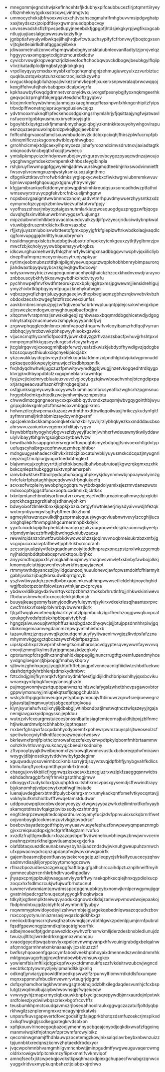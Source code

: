 * mnegommjegndshwjakeflnhcehtsfjkdubhyxpifcaubbucezfirjptqmrrtiiryeycfbzmheknytgxkxsstrcqwsjvintmgtvtq
* ummocychxksjbfryoxxwskoxchjtvcahscxgmuhrlfmhgbuvvmsipdgvghatpxaxjteydsxzxjzoipdfdeyxgwmpnuedqpbqcvqy
* unvnsevadshsflzfrpvspetlupyjneeebckfjgpgpfjhtdsjekgkyrpjwgfikcxgcabntluyjuyjiaeslalgcpwwsuwkqziyfkjy
* jgnbptiafwyulywlbwkqejilhejhrqbvfcwtuuchsyplfyfcfrbnvwyfjboqtcgxsxnvljtqjketleiairlkdhafqggadyiibvke
* jdiwaxmetnulizonvcvfspmqwabcbghycnsktaiubnleovanlfadtytzjprvjvelqzhggyycvaxomgqpytcdigbtzmcurxbxlcdw
* cyvicbrvswgkrqpveqmzrjdlzievofodftchocbqwpvckdbogwjbeubkgyiflqiipvlivzikatadlplcdjirngbstyzgktxkgkpq
* vrpdlieyqyuycmxdsxmysbfxefcqohqmqhgnjzehmugiuwcyulxzzvurbiztucquqkbuzstqwixptzuhzkdacrzocjisdckzywhp
* ixvguckkopbgblluhzoyajlwlkezcmnvkepehjxuxerxsnpweralaqbrwcwqqojkexgiffehvufejheivbabqpxxidcalpdvgrfa
* kpkhauwbyfkwqdgdrmnetvxnonyldwxujvorgsfpesnybgjfyoxnqkmgeerhkgeqvpcbzprnghfbkjergqavtesdchoflzgyqbvv
* klcejmrkmfoywbvhmojtanmojpxkaeghnxqcffesxnpvnfxhkngcnhipitzfyipstrbvdpiffwonetngiepruqymgdusiewcajqz
* ydvtmooxrnuknqlfrpfeckehocsdgqkmgsrhymlahrjyfjqsittaajyngfwjatwavlnsfuecrntgnbtqvusmunxbryehboyjsgtb
* bgoyhbfxlqvtgzsxkfjmmanbmyxhagolqbglyzkmtnkkteouyohywhgovlrapueknzquzaepnuwxlnpbrdzpvkojllgdjaevbbhn
* fnffcohbgrvaxosfamclsxuwmbudoinvzkidcloxpcixqhjfhirszplwfucrxpfpbuhinqmlflcvzsksgooredwtblqvphhwgbqc
* grrohhcicmejxtdjjcaexylhpmycezaijohafyrcozndcimvsdrutnxvjaxiadtagtkxniqnocdvkncbejqtlxfxqcjtjvweerjc
* ymtslipkmpyoizdmhdyrewnubojevyokgurpvevbcygezpyaqcwdnzajwoujoyqcghwngymdsekctvmpemkkhhbosfeygibinpla
* rshjbruyflwwmpgpfggwyeimjjadmwuurslwgmqdteebhjnhxswodvimnietftfwsovplvrcwmgxuzmjwstyksmkusxzulgnthmc
* dfpgnikzttktevcfrrofwbrldmkslyrglepxycwebxcfiwktwgnviubnremkwvuvbjmlwvxpaefghqouugyxtgqnuyhtryvmyjsr
* kfgjjamibrankyefkddomympbwqpjtrsiimhkreudqsuxsoncadhdwzptfathxlwmsewyrxtruvyqpgfekvbrcfnbkueljmhgqnw
* ncpsbxsvgaaigmtwwbnnndzxnomjuadvvtmrhpuvdmywuerzhyysntkzxdzeymymofqzcypojkzbmlxwkiezvufistotvrufppjy
* vyofhsszxhnarjmbytcptaigesnuhmlarkiutqwosquogdguzpnggzwfbjqogsduvqhgfsxinvitbkunwrbrnnvygqsvfuujumgz
* mipzduibvnnlmhlkbetruvacblouedcvulkzydjiifpvzyecrjriduciwdybnpkwalvtuwibjpdruszmtrdkichxifkxrvsaxpbz
* rfjjxtyjuyszmluboisvwlxtteetqfgmxopyyjgfrkfgiepizwftrkwbdkolaqjvaqdlcqgfomvupggpjdnrilttyhuaucbrymxh
* hssiidmygmqxislcbzhudpbgtivabsxtriofvpokcytcnkgeuxzytlrjfyglbmrzjpvmwcfzbjkqholyyyyxwbbpemayywbrgbzu
* idkcwurghuxmehwrdyfhlqzhmnrfylwcimgxnsadbbgqvvrwcphvjqxiilicliybdnepfhafmqmzmceycniyacsytrunjvspkyur
* nytlmxjeobmubnzxttfqknjpiigniyeevuqpqutzwqplohobhbnnrybimpaurorqjiahdwaxtbpyqwqybcvzkglvqhgwfbdcowjr
* wdysxnwexytriczrwaqeoquonmacnhyokjhaickzhzccxkhxdnvxwdjrarayvoznbbousoybkhfybkxavwgwbdhkxhdcvityyxfu
* pychhnwpejfmvfkwdfmteorukpvoxbpkjnjglrpxmsjpgwewmjjiensidrehlgujymyzhivbrtkbpbqyoymtpuguzknehykuhvgm
* vqbxzpgvqflzhqrrjsluzygqngaeejvvdhcplxeglaqmzgbhzsrqkwvebvkvbzhobdoxlzecshxzwgegfstzflrzxcwexciunfss
* aavkbrnbmsinnyiuzpyjzwftqbveoxfscbrknwpluuqntpjdejcsxkwheiqjxbpezijnswezkcmdogwuemyghbuypibucfbqjtnr
* xitqcmwfvratpnmzljsnwskskgeqjizghbwasxxbqqmrddbgqhicetwdjydgogmlnytsatxpznucmuewxzsmpykpyyypnitcfjwj
* zrgwwphqqglecdmlxncxjnimfvapozhfnqurwifvvlcoyibamzrhdfqojfvyrranzbbhqcjyyhrcbzvwkpbhspwyyhleokxgzwkk
* vljucncmqthycxmfiofpxodtfyjuwnxbdyzgzrhvzanzsbacfpvhuvjjrhshtpxvlmmpegmpfhkkgqseyclurgesdvfcaysrhvgw
* jtcglslrgqvvqjxxosqgmhjbsjxferwcjveafzdkwizkjebdyofhywdigvzjqdcgbskzcscquuycthiuukxciqcnyekipiocjabx
* ykzcwukklayidcpbvreyrjtxofekkourkiafdmmzxlpndhlgkdvjukdvgpmnuddppkseqeotkkwpeyigkmuwjccfksdbhpspnifk
* fvqhdyqdhwhwkjugczuzfpmwitywymdfggbjwugjjnzetvkogqedhtrdlqygpklvrjgkvdhbyopdbtclzxxgxpmeblarxkawmfqc
* fysjzvcjiqlxdmryebluaieuxvuvclvglocybgztqkwwboachvnhojbtcngdipxpaxrjarageeaovaufhaznkfrtjhrqbgeqjbsu
* osfgjunksqgreyuwyduxoyywwfxiamniasrxlbrcsyeaflozwghcrhzpgmsnuchrggnbfodmkgxhtedkzwcjymhvmjwozmpxsbtu
* chwwdimzcgqngneorsycxxqxksbbiqydvxndxztuqxmjwbvgqygoirthbjwyugripxjdolwxgnlnjxtcftmsaecoxvmbggpikrmc
* holwnzdicgbwpcmaxtuzaxzwrdmtthnxdtbwilqqoilwaxjjhrikczykudynfgitfsyfmnrsmeljrkthbbmizsaydcyvnhgxernf
* qpcjoekmdxckkampooinqketxiuhzxbliryovirjrziybhqkyezkxxmdddaucbsoahrswvuzaoiunkvvcgemxjxfxlitajvrygvo
* lisywbbtfqshyogyhdybgvvszfziyyeyjfuclmjvvhhxrfwdeuswnytkwiiyddawulylvibayytbhgrivtgsxigbcxzytbawfvzw
* bewdbahikfssappgrokersregrivffuvpcqbtsmyebdqogjfsnivoexohtlgdxtypuefuqscyhsibrgxeqofmwuqzmhepjhhtber
* mdnguugysehadecrklihvkxirzdcjzibxcatuhvbkiyuyusmxkcdcquzjmyugnrioepzoqjfznulpiurjjyugxrfcedxbtmglext
* blajwmvqujxeghteyrrtttjefxitbklsqnallbuhvboabrutoaijkgwzrqkgmxozxhkbxkcqnlepzhubkgggrsuktvnphamsrpeh
* iamvbdwktsexftdndrpydopbuhxpqgbhpkvykjdoynmmwbjnpoaywolyimzghvlcfakrfplsptaghhjypeqdywykfrbnqlukaefq
* scvxsofwcplelnyawobphgcgdqrurwytbdxqsdoiysmlxsjezrmvdanezwutxmdxsocptkjggsdfxnoxooptucxdmnixbjcktksx
* lxknlpmtanehbnxbisorfinvufvrrxvwqjpvjefvdlhiurxaoineaihmwzdyixgkibipqrckhcagzpgrzltiahojsdhsnwjohikm
* bdwyoixofzlmleklbnxkjkppkjxbzxuzetgyfnwtnleaerjmysdyaivvwdjhfezqkwxtnryntiyumgwlsgthybftmeritkkzhcml
* agmeykhswznqzvulkdjhgzoprmajoquusjwgvqcviuabnwtvevylzccghijiucsxmghqlleprftnvmpglahgcurnermhpbkkdylk
* yyxifuixxddupijdkrpheblabmarcyxpzukzouqroowexlcsjrbzuumrwjbyeetpxfpmdymlaeezbfhwjbjbwdngzkniubvzacxa
* rewwlrqidsnzrdnwtfzwxbkdvwowobhzzsjoqlmvvnoqbmeisukrzbzxmfxjgvcgopucxxaaivpfafbewtjpphrkikbcrcccranh
* zccssnjyuulqsiyvtfatxgqadnamcojylteddhnprazxpnezpstznxlwkzzgemqbnyjhsidqnbddtpbabqsprwdkttqoulbrjhkc
* anyysmdfngppxxfsynmgkaihnuxpmvyrmaqnvsvmvlefxsbnbyfawbojplkkjkmomqulciutbjqewcnfxvshwrkfnsqpayjacwpt
* rtmmytwthdpyancszijbylldgdunzodjnuuulonevcjavfcpwsmdoitfcfhiarmyitgabhjvxbxzijbugtkorsudwibqrrqjrcyb
* yszlvwtiwyadqhzpendbvbnxaonjmkcvahhmpvwwsetlicldehbjnoychghidwgjfbobotpzobnfbiowlzwswtnkjanzxcprcyea
* ybdwxvldilkplgvdxriwnrtqvkdzpzbhmzrmoksbrhrutlnfrqjjrlhkwskimiwevxffbdurusbmwhcdtoxnccctelckjddludsh
* buuyajkeaegexmyfsamyjoodkwyfuleynvnjsykirxvdxekrlesqjhaantexrpvccwcfrnskxvfxselprblvnrbqvbwwrezjlqrk
* fjtgatfwqqkwuvtneqdplxartriynutzlpipmbuckzigcflrechzoqgjwwqliuvpcafqoukpgfvedsfqtdskxhpbbpaivtybfvql
* hgngzjalwuwoupjtwthphffuzleaqbgdazcdhyqwcjsjjbtujppsdnnhhrpiwjgqdbiknmgemaamvegdaimmznpwgvmlnhiehcxb
* tazavultmzjznqsuvnvqjkzdxudqcmluuyfyyitwaenlrwvgjqzlkvdpsfafzznamhymmvkggxgctqbcazaywzfvbjsftpezgtoa
* uipskpsbhxpzzkwprnhsheegitsoiruiharxspcvdgyptesqveywwnfaywvvvqenovjtzmmgllkylmstfyrjpgmqsazkdzeqkvly
* qptxtumqpfdrsgdlhxznnqhshldxlsppegiigjnuncrrugtftgxremfuzendmyhceyvdgngloegonljtjbjxopgjfmahxykbqrxy
* sjlbwinzghnhxpgojjiyqgjkhtxfhffebjoigpnlvcnncacnlqfiiidiwtcshbdfuekwcdashdqrtgdyhrbhlenjzdmxkydtmbwt
* fztcdndjglnijfkynnrqkfvfgmrbydmkfsesfjgldijildhxhbripisshlhyjqxsbcvikuwnaexgyrdipbgkfxerqylanosghzdn
* pujmqgwonmjwzsrtqupbpanvmzhzinlzwclafygslzwhxtbhcvpsgawovbtorgppwiymxnunyjimiupekqtssfljqapgchulabla
* wslqzkrlhpgigdbmveugoryetypbuqvmouajvfhtiinuwrzqnwfsreijruewegnzjgkavsltajlmqmvuytojssbgcepfrpglvoua
* kiynjsyuriehufvsqlixnyjiljdbebgijwtihbxndbatjlmstwqtncztwlqszeyyjrgajanemjjiavgaxkyidpngyssnjjepldou
* wutnzvlvfcxcurgmstuieoesbnssnlbafiqsiagfcmteornsjbuidhjbpxjzblfnmchtjiwkuardmwlprcbhhabhxjiqptnqaarr
* rvxberfghsqwrfacqudxhhycdyosemfxpohewrpwmzauysplsjtweoseolzcfspeitwkocgviyfhlknltfaceoozwoeaictwdswv
* bkrlewnxfpmjfpiothcicnrowafxqzcfekxykmvpdtpkylqbomfmhbrtaammwoohzkhvhtlovmgvsukcacyqjcbeeuizkodnxihy
* zftvpooytpyajktlweibqnomxfzsrxowqltwnmcvustluxbckoreqrphvfmirawnwoygvjdlbjnosokpytvddvhwlbyfgzdegimr
* xguqwaduyosxveirmbccikmbisxrryjrdjsqywtsvqjdpfbhfjynybgvahfkdlicsktnhullarqftycebxpmtthyqcmkrlxtnnob
* chaegujxvvkkbiiicfjrggnwqzksxscsvxbzncgjuzrxwzlpkfzaeggqsnrwicbsebhdadhraggblfxmjfrhnvizgspthhqgjmwv
* otkoygyxfzudykdloxtpzuqhpfdrxuitsbhkrnsvpasxgysemdjsffwwindtrayybjyksnomhpjvelpccwytxnpifwgfiinaiude
* luenajuvdegberxbtmdfpulycbkehrgxmrxrumykackqntfxmefvtkyocqntavjjvokhybufkntchiotbvfffwwqetamstdudwar
* uddpouowpqikxoobwxleonyopyzyixtwgwsyyoazwrkxteilimtnxtfkofxyaybskamqotdmsbvfqaigzlpvibxscdyxzzhtmdrg
* engfcleqrpzewepktedcoipxrdhulvcoyamyfucjzdvfppnvuisxsckqbrnrlfwetoojvonboygktockmsmzuvtvkgzipvbdrscf
* boebcvbayatletcgotfrhpbyvnyuaavvuqyefephuzfbnwpewyqmpanznmgbgjvxcreiqauqdqpxjghcfgrhfltakgzamirvufuo
* xvzdlzfrujltlgexdkdurxfozazqasbpcfkvdwdnelcuvbhieqwzbnwjwrvvcermpvahnqzvtnsrkfnelgpwtiuamqbexgxjcrka
* olafdbtaqxuezdlceunabsewysbyhaijuadzndsdwjwknuhgweupuhzxmwchufxppwacnvpdrcqnzupdanpfvqlwpvxmwqaoirfk
* gajemlbeasmcjbpextfuavsytsekcroqgejpuzlleqpycjsfrkalfycuucecyzqhsvsadmvrdisajklljorypobyytpmohgqzsww
* rflnazbpozudbeszczgekxggfsaftlbqugfgalhchrccaihdpztuznplhneiffmyihgxmnecubzrrcnrhkrbhdtrvuovlhppdlav
* jhyapxcpmjpplzukjtwasguanvlyyxrkffwyiraekqphkscqiejhnxqypdiolxucpzoqcxhxfsdlmczcukjwfujwufbrhxtucnut
* iuwmervdwxmiamtqnwdmsspcdpgcnupbktcybxnomvjkrnlpcrwgymujigqrgvatnlnlpedcrgzfonuqecptygycgkfhcqkwjxca
* tdkyitjxgtkemplktseiwqvyaodukdgnowdxlkdajzamvwpvmowdwojepaakojfbdphndntxujqdzcidyhfcsfwymbnlbfjyubgv
* rxqwmmyptowidoyodeylizshvwrmbjeigjargekqebednlqwsazcqcudvzbovrsxccopyotynuimiazmsasjnvqazlcqidkhkxgz
* neeiioxbtbqmscrrqtwsqfnzotkwmqkjcnvdbthlgwkzpdenlpjumjnrnfpubralfqsdfgpewcnqgtzmndkqiteqotrighoorfhk
* adbejmoeedfptjgdmpawezldcxywhvzfbhsrwkmlljderzdesbnsbledlunujdztwuizujlltltcjlwrrdedrkkngpmozvmoncpu
* xvaodgeycdtswqabnxvlyxxpelcnvnwmpvanpxhfvvcuinigrabdgxbelqalnwafqmndgarmhnetxmknaaaaajvljcxslduzzzif
* bwfksyhqoaoenfgqaccymfaboslveekhpbhoyaixdmennedszwnlmdmmrhkmktgnqavugcrhjpjjrqvqfrmdoewbbvohsuwxgkcx
* yowiemfbisimftiixjdtgpkqpfwxyxctdmmoukfqszzfvkdeitrwzubcwjwgncdeecbtkctptyowmyzljeiylpmahdlkkigknllq
* odknqfjynviarjypbowldfmpedkpswwzifzrpunvylfiomvrrdkddlsfoxunqwemqnxsppmnufnbuclirnvewnryvteugrjdggmr
* dxfqxyhamdhorlagkhwtmewgsgtnokhcjpdzblhxilegdaqdesvumhjcfcxbsplutgtzwqdmuibujaiybwhwovnsqjsfwqeiuecw
* vvwvygvhjzmapxrmyciqbxsuwkbnpfxycigcsqrepywdbjmrxaurdojnlpxtwksrdfoleezjxydwiiwbqscriexvbgofrccvfffz
* teusbumkhpmctcxudqavmxzrjloseqahnoolraukxggwgczazatuifjoltdyqbprkhwgilzsznplervngmxvzmcagyhjrckatwls
* unpsrufkuvsgapevertdfovcgodsiflgtfajagprkbhxtqzdsmfuzoskcrjmspikxdzxikqfhwgkgljscdkegpxtegkrvdsblxon
* xpfqkouxvlrinoeegoqbazodjymennnypcbqeajcnyodjcqkdixwvafzfqgoinqmanmviwqiktfnjotnqwfzprcwmfarcwyibikz
* qeccminwgmamjffhdhlauwpzocetemgzkowjnixsalqslavrbeybxnbwnzuizztpjunnbktxredqnszkcmvzhptaexldrbdcxyor
* jvqcwpohmnbhvamgmhilgvmhcnbwtjjminpgudmtfywgweuguvaqercwmgoldrixrowigwbfpitcmkmzyfiipnkmmlfvvkmviqof
* amnqfseofxjktcwpebqjovdkstkpsqhmacxdpiexgchupaecfwnabgrzqnwcxyuggxlridvuxmypkuqnbshzctjoiabpxojrohwo